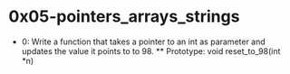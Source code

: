 # 0x05-pointers_arrays_strings
* 0: Write a function that takes a pointer to an int as parameter and updates the value it points to to 98. 
** Prototype: void reset_to_98(int *n)
